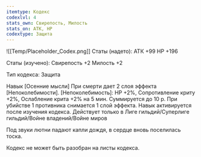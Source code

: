 ```yaml
---
itemtype: Кодекс
codexlvl: 4
stats_own: Свирепость, Милость
stats_on: АТК, HP
codextype: Защита
---
```

![[Temp/Placeholder_Codex.png]]
Статы (надето):
АТК +99
HP +196

Статы (изучено):
Свирепость +2
Милость +2

Тип кодекса: Защита


Навык
[Осенние мысли]
При смерти дает 2 слоя эффекта [Непоколебимости].
[Непоколебимость]: HP +2%, Сопротивление криту +2%, Ослабление крита +2% на 5 мин. Суммируется до 10 р. При убийстве 1 противника снимается 1 слой эффекта.
Навык активируется после изучения кодекса. Действует только в Лиге гильдий/Суперлиге гильдий/Войне владений/Войне миров

Под звуки лютни падают капли дождя, в сердце вновь поселилась тоска.

Кодекс не может быть разобран на листы кодекса.
